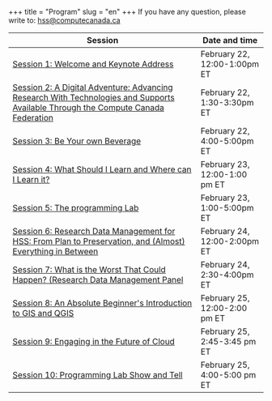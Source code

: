 +++
title = "Program"
slug = "en"
+++
If you have any question, please write to: hss@computecanada.ca


| Session      | Date and time |
| ----------- | ----------- |
| [Session 1: Welcome and Keynote Address](/intro) | February 22, 12:00-1:00pm ET |
| [Session 2: A Digital Adventure: Advancing Research With Technologies and Supports Available Through the Compute Canada Federation](/digital) | February 22, 1:30-3:30pm ET |
| [Session 3: Be Your own Beverage](/beverage) | February 22, 4:00-5:00pm ET |
| [Session 4: What Should I Learn and Where can I Learn it?](/pm) | February 23, 12:00-1:00 pm ET |
| [Session 5: The programming Lab](/lab) | February 23, 1:00-5:00pm ET |
| [Session 6: Research Data Management for HSS: From Plan to Preservation, and (Almost) Everything in Between](/dmp) | February 24, 12:00-2:00pm ET |
| [Session 7: What is the Worst That Could Happen? (Research Data Management Panel](/rdmp) | February 24, 2:30-4:00pm ET |
| [Session 8: An Absolute Beginner's Introduction to GIS and QGIS](/gisqgis) | February 25, 12:00-2:00 pm ET |
| [Session 9: Engaging in the Future of Cloud](/cloud) | February 25, 2:45-3:45 pm ET |
| [Session 10: Programming Lab Show and Tell](/plab) | February 25, 4:00-5:00 pm ET |
